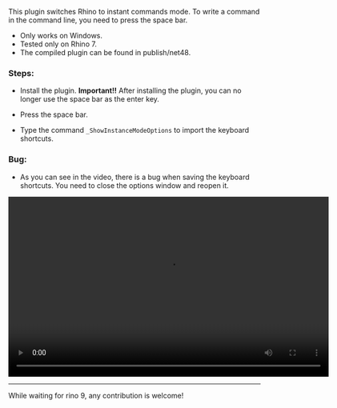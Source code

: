

This plugin switches Rhino to instant commands mode.
To write a command in the command line, you need to press the space bar.

- Only works on Windows.
- Tested only on Rhino 7.
- The compiled plugin can be found in publish/net48.


### Steps:

- Install the plugin.
  **Important!!**
  After installing the plugin, you can no longer use the space bar as the enter key.

- Press the space bar.
- Type the command `_ShowInstanceModeOptions` to import the keyboard shortcuts.

### Bug:

- As you can see in the video, there is a bug when saving the keyboard shortcuts.
  You need to close the options window and reopen it.

<video width="640" height="360" controls>
  <source src="./doc/InstantMode-v0.2.mp4" type="video/mp4">
  Your browser does not support the video tag.
</video>

---

While waiting for rino 9, any contribution is welcome!

